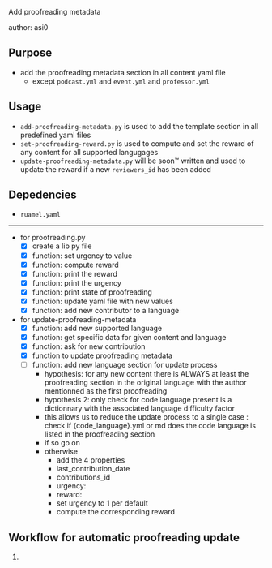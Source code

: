 Add proofreading metadata

author: asi0

## Purpose

- add the proofreading metadata section in all content yaml file
  - except `podcast.yml` and `event.yml` and `professor.yml`

## Usage

- `add-proofreading-metadata.py` is used to add the template section in all predefined yaml files
- `set-proofreading-reward.py` is used to compute and set the reward of any content for all supported langugages
- `update-proofreading-metadata.py` will be soon™ written and used to update the reward if a new `reviewers_id` has been added

## Depedencies

- `ruamel.yaml`

---

- for proofreading.py
  - [x] create a lib py file
  - [x] function: set urgency to value
  - [x] function: compute reward
  - [x] function: print the reward
  - [x] function: print the urgency
  - [x] function: print state of proofreading
  - [x] function: update yaml file with new values
  - [x] function: add new contributor to a language
- for update-proofreading-metadata
  - [x] function: add new supported language
  - [x] function: get specific data for given content and language
  - [x] function: ask for new contribution
  - [x] function to update proofreading metadata
  - [ ] function: add new language section for update process
    - hypothesis: for any new content there is ALWAYS at least the proofreading section in the original language with the author mentionned as the first proofreading
    - hypothesis 2: only check for code language present is a dictionnary with the associated language difficulty factor
    - this allows us to reduce the update process to a single case : check if {code_language}.yml or md does the code language is listed in the proofreading section
    - if so go on
    - otherwise
      - add the 4 properties
      - last_contribution_date
      - contributions_id
      - urgency:
      - reward:
      - set urgency to 1 per default
      - compute the corresponding reward

## Workflow for automatic proofreading update

1.
